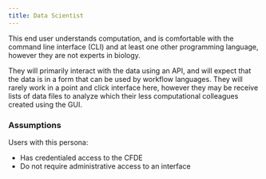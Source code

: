 ```yaml
---
title: Data Scientist
---
```


This end user understands computation, and is comfortable with the command line interface (CLI) and at least one other programming language, however they are not experts in biology.

They will primarily interact with the data using an API, and will expect that the data is in a form that can be used by workflow languages. They will rarely work in a point and click interface here, however they may be receive lists of data files to analyze which their less computational colleagues created using the GUI.

### Assumptions

Users with this persona:

-   Has credentialed access to the CFDE
-   Do not require administrative access to an interface
